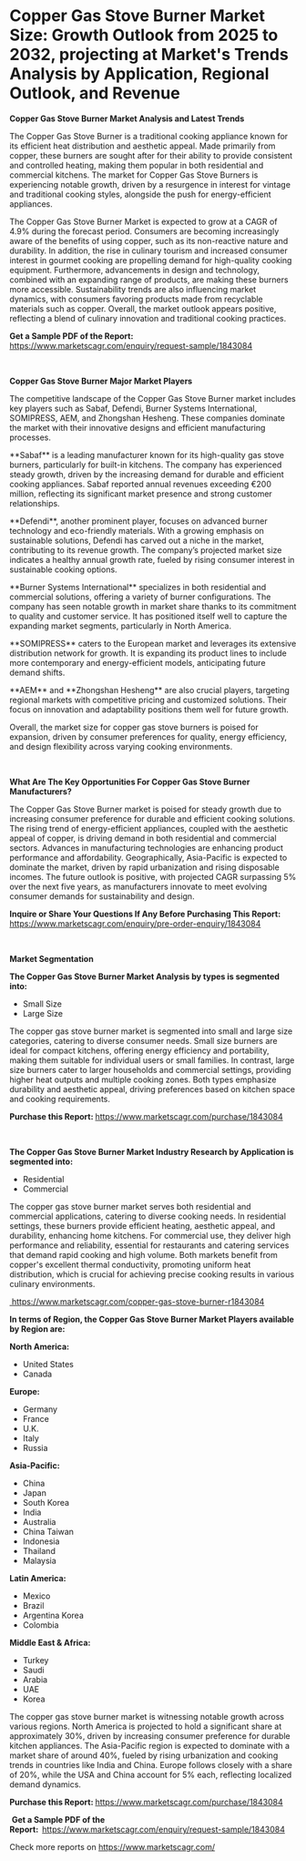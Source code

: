 <p><h1>Copper Gas Stove Burner Market Size: Growth Outlook from 2025 to 2032, projecting at Market's Trends Analysis by Application, Regional Outlook, and Revenue</h1></p><p><strong>Copper Gas Stove Burner Market Analysis and Latest Trends</strong></p>
<p><p>The Copper Gas Stove Burner is a traditional cooking appliance known for its efficient heat distribution and aesthetic appeal. Made primarily from copper, these burners are sought after for their ability to provide consistent and controlled heating, making them popular in both residential and commercial kitchens. The market for Copper Gas Stove Burners is experiencing notable growth, driven by a resurgence in interest for vintage and traditional cooking styles, alongside the push for energy-efficient appliances.</p><p>The Copper Gas Stove Burner Market is expected to grow at a CAGR of 4.9% during the forecast period. Consumers are becoming increasingly aware of the benefits of using copper, such as its non-reactive nature and durability. In addition, the rise in culinary tourism and increased consumer interest in gourmet cooking are propelling demand for high-quality cooking equipment. Furthermore, advancements in design and technology, combined with an expanding range of products, are making these burners more accessible. Sustainability trends are also influencing market dynamics, with consumers favoring products made from recyclable materials such as copper. Overall, the market outlook appears positive, reflecting a blend of culinary innovation and traditional cooking practices.</p></p>
<p><strong>Get a Sample PDF of the Report:&nbsp;</strong> <a href="https://www.marketscagr.com/enquiry/request-sample/1843084?utm_campaign=3098&utm_medium=2&utm_source=Github&utm_content=ia&utm_term=26032025&utm_id=copper-gas-stove-burner">https://www.marketscagr.com/enquiry/request-sample/1843084</a></p>
<p>&nbsp;</p>
<p><strong>Copper Gas Stove Burner Major Market Players</strong></p>
<p><p>The competitive landscape of the Copper Gas Stove Burner market includes key players such as Sabaf, Defendi, Burner Systems International, SOMIPRESS, AEM, and Zhongshan Hesheng. These companies dominate the market with their innovative designs and efficient manufacturing processes.</p><p>**Sabaf** is a leading manufacturer known for its high-quality gas stove burners, particularly for built-in kitchens. The company has experienced steady growth, driven by the increasing demand for durable and efficient cooking appliances. Sabaf reported annual revenues exceeding €200 million, reflecting its significant market presence and strong customer relationships.</p><p>**Defendi**, another prominent player, focuses on advanced burner technology and eco-friendly materials. With a growing emphasis on sustainable solutions, Defendi has carved out a niche in the market, contributing to its revenue growth. The company’s projected market size indicates a healthy annual growth rate, fueled by rising consumer interest in sustainable cooking options.</p><p>**Burner Systems International** specializes in both residential and commercial solutions, offering a variety of burner configurations. The company has seen notable growth in market share thanks to its commitment to quality and customer service. It has positioned itself well to capture the expanding market segments, particularly in North America.</p><p>**SOMIPRESS** caters to the European market and leverages its extensive distribution network for growth. It is expanding its product lines to include more contemporary and energy-efficient models, anticipating future demand shifts.</p><p>**AEM** and **Zhongshan Hesheng** are also crucial players, targeting regional markets with competitive pricing and customized solutions. Their focus on innovation and adaptability positions them well for future growth.</p><p>Overall, the market size for copper gas stove burners is poised for expansion, driven by consumer preferences for quality, energy efficiency, and design flexibility across varying cooking environments.</p></p>
<p>&nbsp;</p>
<p><strong>What Are The Key Opportunities For Copper Gas Stove Burner Manufacturers?</strong></p>
<p><p>The Copper Gas Stove Burner market is poised for steady growth due to increasing consumer preference for durable and efficient cooking solutions. The rising trend of energy-efficient appliances, coupled with the aesthetic appeal of copper, is driving demand in both residential and commercial sectors. Advances in manufacturing technologies are enhancing product performance and affordability. Geographically, Asia-Pacific is expected to dominate the market, driven by rapid urbanization and rising disposable incomes. The future outlook is positive, with projected CAGR surpassing 5% over the next five years, as manufacturers innovate to meet evolving consumer demands for sustainability and design.</p></p>
<p><strong>Inquire or Share Your Questions If Any Before Purchasing This Report:</strong> <a href="https://www.marketscagr.com/enquiry/pre-order-enquiry/1843084?utm_campaign=3098&utm_medium=2&utm_source=Github&utm_content=ia&utm_term=26032025&utm_id=copper-gas-stove-burner">https://www.marketscagr.com/enquiry/pre-order-enquiry/1843084</a></p>
<p>&nbsp;</p>
<p><strong>Market Segmentation</strong></p>
<p><strong>The Copper Gas Stove Burner Market Analysis by types is segmented into:</strong></p>
<p><ul><li>Small Size</li><li>Large Size</li></ul></p>
<p><p>The copper gas stove burner market is segmented into small and large size categories, catering to diverse consumer needs. Small size burners are ideal for compact kitchens, offering energy efficiency and portability, making them suitable for individual users or small families. In contrast, large size burners cater to larger households and commercial settings, providing higher heat outputs and multiple cooking zones. Both types emphasize durability and aesthetic appeal, driving preferences based on kitchen space and cooking requirements.</p></p>
<p><strong>Purchase this Report:&nbsp;</strong><a href="https://www.marketscagr.com/purchase/1843084?utm_campaign=3098&utm_medium=2&utm_source=Github&utm_content=ia&utm_term=26032025&utm_id=copper-gas-stove-burner">https://www.marketscagr.com/purchase/1843084</a></p>
<p>&nbsp;</p>
<p><strong>The Copper Gas Stove Burner Market Industry Research by Application is segmented into:</strong></p>
<p><ul><li>Residential</li><li>Commercial</li></ul></p>
<p><p>The copper gas stove burner market serves both residential and commercial applications, catering to diverse cooking needs. In residential settings, these burners provide efficient heating, aesthetic appeal, and durability, enhancing home kitchens. For commercial use, they deliver high performance and reliability, essential for restaurants and catering services that demand rapid cooking and high volume. Both markets benefit from copper's excellent thermal conductivity, promoting uniform heat distribution, which is crucial for achieving precise cooking results in various culinary environments.</p></p>
<p><a href="https://www.marketscagr.com/copper-gas-stove-burner-r1843084?utm_campaign=3098&utm_medium=2&utm_source=Github&utm_content=ia&utm_term=26032025&utm_id=copper-gas-stove-burner">&nbsp;https://www.marketscagr.com/copper-gas-stove-burner-r1843084</a></p>
<p><strong>In terms of Region, the Copper Gas Stove Burner Market Players available by Region are:</strong></p>
<p>
    <p> <strong> North America: </strong>
        <ul>
            <li>United States</li>
            <li>Canada</li>
        </ul>
        </p> 
    <p> <strong> Europe: </strong>
        <ul>
            <li>Germany</li>
            <li>France</li>
            <li>U.K.</li>
            <li>Italy</li>
            <li>Russia</li>
        </ul>
        </p> 
    <p> <strong> Asia-Pacific: </strong>
        <ul>
            <li>China</li>
            <li>Japan</li>
            <li>South Korea</li>
            <li>India</li>
            <li>Australia</li>
            <li>China Taiwan</li>
            <li>Indonesia</li>
            <li>Thailand</li>
            <li>Malaysia</li>
        </ul>
        </p> 
    <p> <strong> Latin America: </strong>
        <ul>
            <li>Mexico</li>
            <li>Brazil</li>
            <li>Argentina Korea</li>
            <li>Colombia</li>
        </ul>
        </p> 
    <p> <strong> Middle East & Africa: </strong>
        <ul>
            <li>Turkey</li>
            <li>Saudi</li>
            <li>Arabia</li>
            <li>UAE</li>
            <li>Korea</li>
        </ul>
    </p>
    </p>
<p><p>The copper gas stove burner market is witnessing notable growth across various regions. North America is projected to hold a significant share at approximately 30%, driven by increasing consumer preference for durable kitchen appliances. The Asia-Pacific region is expected to dominate with a market share of around 40%, fueled by rising urbanization and cooking trends in countries like India and China. Europe follows closely with a share of 20%, while the USA and China account for 5% each, reflecting localized demand dynamics.</p></p>
<p><strong>Purchase this Report: </strong><a href="https://www.marketscagr.com/purchase/1843084?utm_campaign=3098&utm_medium=2&utm_source=Github&utm_content=ia&utm_term=26032025&utm_id=copper-gas-stove-burner">https://www.marketscagr.com/purchase/1843084</a></p>
<p>&nbsp;<strong>Get a Sample PDF of the Report:&nbsp;&nbsp;</strong><a href="https://www.marketscagr.com/enquiry/request-sample/1843084?utm_campaign=3098&utm_medium=2&utm_source=Github&utm_content=ia&utm_term=26032025&utm_id=copper-gas-stove-burner">https://www.marketscagr.com/enquiry/request-sample/1843084</a></p>
<p><strong></strong></p>
<p>Check more reports on <a href="https://www.marketscagr.com/?utm_campaign=3098&utm_medium=2&utm_source=Github&utm_content=ia&utm_term=26032025&utm_id=copper-gas-stove-burner">https://www.marketscagr.com/</a></p>